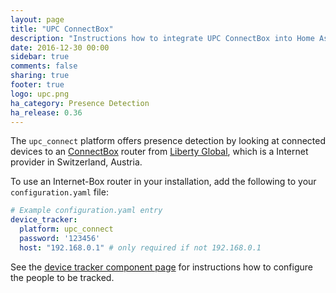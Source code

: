 ```yaml
---
layout: page
title: "UPC ConnectBox"
description: "Instructions how to integrate UPC ConnectBox into Home Assistant."
date: 2016-12-30 00:00
sidebar: true
comments: false
sharing: true
footer: true
logo: upc.png
ha_category: Presence Detection
ha_release: 0.36
---
```



The `upc_connect` platform offers presence detection by looking at connected devices to an [ConnectBox](https://www.upc.ch/de/internet/connectbox/) router from [Liberty Global](http://www.libertyglobal.com/), which is a Internet provider in Switzerland, Austria.

To use an Internet-Box router in your installation, add the following to your `configuration.yaml` file:

```yaml
# Example configuration.yaml entry
device_tracker:
  platform: upc_connect
  password: '123456'
  host: "192.168.0.1" # only required if not 192.168.0.1
```

See the [device tracker component page](/components/device_tracker/) for instructions how to configure the people to be tracked.
